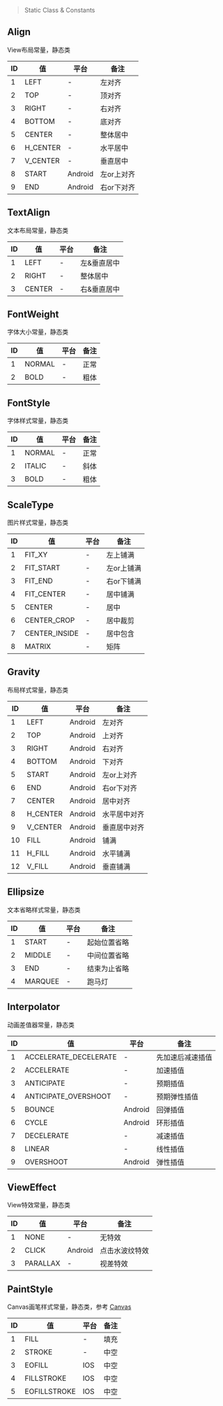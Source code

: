 > Static Class & Constants

## Align

View布局常量，静态类

| ID   | 值        | 平台      | 备注     |
| ---- | -------- | ------- | ------ |
| 1    | LEFT     | -       | 左对齐    |
| 2    | TOP      | -       | 顶对齐    |
| 3    | RIGHT    | -       | 右对齐    |
| 4    | BOTTOM   | -       | 底对齐    |
| 5    | CENTER   | -       | 整体居中   |
| 6    | H_CENTER | -       | 水平居中   |
| 7    | V_CENTER | -       | 垂直居中   |
| 8    | START    | Android | 左or上对齐 |
| 9    | END      | Android | 右or下对齐 |


## TextAlign
文本布局常量，静态类

| ID   | 值      | 平台   | 备注     |
| ---- | ------ | ---- | ------ |
| 1    | LEFT   | -    | 左&垂直居中 |
| 2    | RIGHT  | -    | 整体居中   |
| 3    | CENTER | -    | 右&垂直居中 |

## FontWeight

字体大小常量，静态类

| ID   | 值      | 平台   | 备注   |
| ---- | ------ | ---- | ---- |
| 1    | NORMAL | -    | 正常   |
| 2    | BOLD   | -    | 粗体   |

## FontStyle

字体样式常量，静态类

| ID   | 值      | 平台   | 备注   |
| ---- | ------ | ---- | ---- |
| 1    | NORMAL | -    | 正常   |
| 2    | ITALIC | -    | 斜体   |
| 3    | BOLD   | -    | 粗体   |

## ScaleType

图片样式常量，静态类

| ID   | 值             | 平台   | 备注     |
| ---- | ------------- | ---- | ------ |
| 1    | FIT_XY        | -    | 左上铺满   |
| 2    | FIT_START     | -    | 左or上铺满 |
| 3    | FIT_END       | -    | 右or下铺满 |
| 4    | FIT_CENTER    | -    | 居中铺满   |
| 5    | CENTER        | -    | 居中     |
| 6    | CENTER_CROP   | -    | 居中裁剪   |
| 7    | CENTER_INSIDE | -    | 居中包含   |
| 8    | MATRIX        | -    | 矩阵     |

## Gravity
布局样式常量，静态类

| ID   | 值        | 平台      | 备注     |
| ---- | -------- | ------- | ------ |
| 1    | LEFT     | Android | 左对齐    |
| 2    | TOP      | Android | 上对齐    |
| 3    | RIGHT    | Android | 右对齐    |
| 4    | BOTTOM   | Android | 下对齐    |
| 5    | START    | Android | 左or上对齐 |
| 6    | END      | Android | 右or下对齐 |
| 7    | CENTER   | Android | 居中对齐   |
| 8    | H_CENTER | Android | 水平居中对齐 |
| 9    | V_CENTER | Android | 垂直居中对齐 |
| 10   | FILL     | Android | 铺满     |
| 11   | H_FILL   | Android | 水平铺满   |
| 12   | V_FILL   | Android | 垂直铺满   |

## Ellipsize

文本省略样式常量，静态类

| ID   | 值       | 平台   | 备注     |
| ---- | ------- | ---- | ------ |
| 1    | START   | -    | 起始位置省略 |
| 2    | MIDDLE  | -    | 中间位置省略 |
| 3    | END     | -    | 结束为止省略 |
| 4    | MARQUEE | -    | 跑马灯    |


## Interpolator
动画差值器常量，静态类

| ID   | 值                     | 平台      | 备注       |
| ---- | --------------------- | ------- | -------- |
| 1    | ACCELERATE_DECELERATE | -       | 先加速后减速插值 |
| 2    | ACCELERATE            | -       | 加速插值     |
| 3    | ANTICIPATE            | -       | 预期插值     |
| 4    | ANTICIPATE_OVERSHOOT  | -       | 预期弹性插值   |
| 5    | BOUNCE                | Android | 回弹插值     |
| 6    | CYCLE                 | Android | 环形插值     |
| 7    | DECELERATE            | -       | 减速插值     |
| 8    | LINEAR                | -       | 线性插值     |
| 9    | OVERSHOOT             | Android | 弹性插值     |

## ViewEffect
View特效常量，静态类

| ID   | 值        | 平台      | 备注      |
| ---- | -------- | ------- | ------- |
| 1    | NONE     | -       | 无特效     |
| 2    | CLICK    | Android | 点击水波纹特效 |
| 3    | PARALLAX | -       | 视差特效    |

## PaintStyle
Canvas画笔样式常量，静态类，参考 [Canvas](../ui/graphics.html)


| ID   | 值            | 平台   | 备注   |
| ---- | ------------ | ---- | ---- |
| 1    | FILL         | -    | 填充   |
| 2    | STROKE       | -    | 中空   |
| 3    | EOFILL       | IOS  | 中空   |
| 4    | FILLSTROKE   | IOS  | 中空   |
| 5    | EOFILLSTROKE | IOS  | 中空   |
